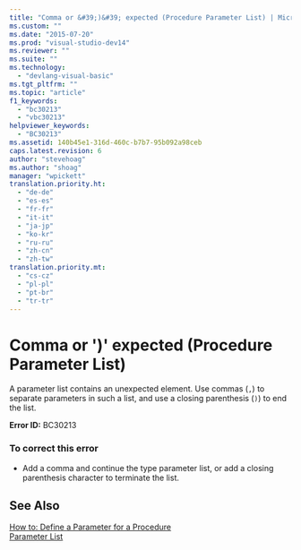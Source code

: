 ```yaml
---
title: "Comma or &#39;)&#39; expected (Procedure Parameter List) | Microsoft Docs"
ms.custom: ""
ms.date: "2015-07-20"
ms.prod: "visual-studio-dev14"
ms.reviewer: ""
ms.suite: ""
ms.technology: 
  - "devlang-visual-basic"
ms.tgt_pltfrm: ""
ms.topic: "article"
f1_keywords: 
  - "bc30213"
  - "vbc30213"
helpviewer_keywords: 
  - "BC30213"
ms.assetid: 140b45e1-316d-460c-b7b7-95b092a98ceb
caps.latest.revision: 6
author: "stevehoag"
ms.author: "shoag"
manager: "wpickett"
translation.priority.ht: 
  - "de-de"
  - "es-es"
  - "fr-fr"
  - "it-it"
  - "ja-jp"
  - "ko-kr"
  - "ru-ru"
  - "zh-cn"
  - "zh-tw"
translation.priority.mt: 
  - "cs-cz"
  - "pl-pl"
  - "pt-br"
  - "tr-tr"
---
```

# Comma or &#39;)&#39; expected (Procedure Parameter List)
A parameter list contains an unexpected element. Use commas (`,`) to separate parameters in such a list, and use a closing parenthesis (`)`) to end the list.  
  
 **Error ID:** BC30213  
  
### To correct this error  
  
-   Add a comma and continue the type parameter list, or add a closing parenthesis character to terminate the list.  
  
## See Also  
 [How to: Define a Parameter for a Procedure](../Topic/How%20to:%20Define%20a%20Parameter%20for%20a%20Procedure%20\(Visual%20Basic\).md)   
 [Parameter List](/dotnet/visual-basic/language-reference/statements/parameter-list)